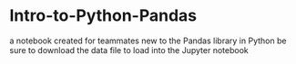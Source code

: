 # Intro-to-Python-Pandas
a notebook created for teammates new to the Pandas library in Python
be sure to download the data file to load into the Jupyter notebook

